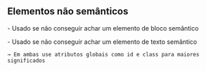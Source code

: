 ## Elementos não semânticos

<div></div>
    - Usado se não conseguir achar um elemento de bloco semântico

<span></span>
    - Usado se não conseguir achar um elemento de texto semântico

    → Em ambas use atributos globais como id e class para maiores significados